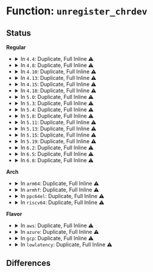 # Function: <code>unregister_chrdev</code>

## Status
<b>Regular</b>
<ul>
<li>
<details>
<summary>In <code>4.4</code>: Duplicate, Full Inline ⚠️</summary>

**Collision:** Static Duplication

**Inline:** Full

**Transformation:** False

**Instances:**

```
In drivers/char/virtio_console.c (ffffffff81518355)
Location: include/linux/fs.h:2373
Inline: True
Inline callers:
  - drivers/char/virtio_console.c:virtcons_remove
  - drivers/char/virtio_console.c:virtcons_probe
```
```
In drivers/nvdimm/bus.c (ffffffff81fadf18)
Location: include/linux/fs.h:2373
Inline: True
Inline callers:
  - drivers/nvdimm/bus.c:nvdimm_bus_init
  - drivers/nvdimm/bus.c:nvdimm_bus_init
  - drivers/nvdimm/bus.c:nvdimm_bus_exit
  - drivers/nvdimm/bus.c:nvdimm_bus_exit
```
```
In drivers/net/ppp/ppp_generic.c (ffffffff820b067d)
Location: include/linux/fs.h:2373
Inline: True
Inline callers:
  - drivers/net/ppp/ppp_generic.c:ppp_cleanup
  - drivers/net/ppp/ppp_generic.c:ppp_init
```
```
In drivers/usb/core/file.c (ffffffff81617776)
Location: include/linux/fs.h:2373
Inline: True
Inline callers:
  - drivers/usb/core/file.c:usb_major_cleanup
```
```
In drivers/i2c/i2c-dev.c (ffffffff820b0ae2)
Location: include/linux/fs.h:2373
Inline: True
Inline callers:
  - drivers/i2c/i2c-dev.c:i2c_dev_exit
  - drivers/i2c/i2c-dev.c:i2c_dev_init
```
</details>
</li>
<li>
<details>
<summary>In <code>4.8</code>: Duplicate, Full Inline ⚠️</summary>

**Collision:** Static Duplication

**Inline:** Full

**Transformation:** False

**Instances:**

```
In drivers/video/fbdev/core/fbmem.c (ffffffff81fcb8e8)
Location: include/linux/fs.h:2472
Inline: True
Inline callers:
  - drivers/video/fbdev/core/fbmem.c:fbmem_init
```
```
In drivers/char/virtio_console.c (ffffffff8156b065)
Location: include/linux/fs.h:2472
Inline: True
Inline callers:
  - drivers/char/virtio_console.c:virtcons_remove
  - drivers/char/virtio_console.c:virtcons_probe
```
```
In drivers/nvdimm/bus.c (ffffffff815edf51)
Location: include/linux/fs.h:2472
Inline: True
Inline callers:
  - drivers/nvdimm/bus.c:nvdimm_bus_exit
  - drivers/nvdimm/bus.c:nvdimm_bus_exit
  - drivers/nvdimm/bus.c:nvdimm_bus_init
  - drivers/nvdimm/bus.c:nvdimm_bus_init
```
```
In drivers/net/ppp/ppp_generic.c (ffffffff820e81cd)
Location: include/linux/fs.h:2472
Inline: True
Inline callers:
  - drivers/net/ppp/ppp_generic.c:ppp_cleanup
  - drivers/net/ppp/ppp_generic.c:ppp_init
```
```
In drivers/usb/core/file.c (ffffffff81677836)
Location: include/linux/fs.h:2472
Inline: True
Inline callers:
  - drivers/usb/core/file.c:usb_major_cleanup
```
</details>
</li>
<li>
<details>
<summary>In <code>4.10</code>: Duplicate, Full Inline ⚠️</summary>

**Collision:** Static Duplication

**Inline:** Full

**Transformation:** False

**Instances:**

```
In drivers/video/fbdev/core/fbmem.c (ffffffff82008923)
Location: include/linux/fs.h:2454
Inline: True
Inline callers:
  - drivers/video/fbdev/core/fbmem.c:fbmem_init
```
```
In drivers/char/virtio_console.c (ffffffff815977d5)
Location: include/linux/fs.h:2454
Inline: True
Inline callers:
  - drivers/char/virtio_console.c:virtcons_remove
  - drivers/char/virtio_console.c:virtcons_probe
```
```
In drivers/nvdimm/bus.c (ffffffff8161ad61)
Location: include/linux/fs.h:2454
Inline: True
Inline callers:
  - drivers/nvdimm/bus.c:nvdimm_bus_exit
  - drivers/nvdimm/bus.c:nvdimm_bus_exit
  - drivers/nvdimm/bus.c:nvdimm_bus_init
  - drivers/nvdimm/bus.c:nvdimm_bus_init
```
```
In drivers/net/ppp/ppp_generic.c (ffffffff821cdf51)
Location: include/linux/fs.h:2454
Inline: True
Inline callers:
  - drivers/net/ppp/ppp_generic.c:ppp_cleanup
  - drivers/net/ppp/ppp_generic.c:ppp_init
```
```
In drivers/usb/core/file.c (ffffffff816a5516)
Location: include/linux/fs.h:2454
Inline: True
Inline callers:
  - drivers/usb/core/file.c:usb_major_cleanup
```
</details>
</li>
<li>
<details>
<summary>In <code>4.13</code>: Duplicate, Full Inline ⚠️</summary>

**Collision:** Static Duplication

**Inline:** Full

**Transformation:** False

**Instances:**

```
In drivers/video/fbdev/core/fbmem.c (ffffffff820e9beb)
Location: include/linux/fs.h:2508
Inline: True
Inline callers:
  - drivers/video/fbdev/core/fbmem.c:fbmem_init
```
```
In drivers/char/virtio_console.c (ffffffff815ab7f1)
Location: include/linux/fs.h:2508
Inline: True
Inline callers:
  - drivers/char/virtio_console.c:virtcons_remove
  - drivers/char/virtio_console.c:virtcons_probe
```
```
In drivers/nvdimm/bus.c (ffffffff8162ef71)
Location: include/linux/fs.h:2508
Inline: True
Inline callers:
  - drivers/nvdimm/bus.c:nvdimm_bus_exit
  - drivers/nvdimm/bus.c:nvdimm_bus_exit
  - drivers/nvdimm/bus.c:nvdimm_bus_init
  - drivers/nvdimm/bus.c:nvdimm_bus_init
```
```
In drivers/net/ppp/ppp_generic.c (ffffffff822c3155)
Location: include/linux/fs.h:2508
Inline: True
Inline callers:
  - drivers/net/ppp/ppp_generic.c:ppp_cleanup
  - drivers/net/ppp/ppp_generic.c:ppp_init
```
```
In drivers/usb/core/file.c (ffffffff816ba886)
Location: include/linux/fs.h:2508
Inline: True
Inline callers:
  - drivers/usb/core/file.c:usb_major_cleanup
```
</details>
</li>
<li>
<details>
<summary>In <code>4.15</code>: Duplicate, Full Inline ⚠️</summary>

**Collision:** Static Duplication

**Inline:** Full

**Transformation:** False

**Instances:**

```
In drivers/video/fbdev/core/fbmem.c (ffffffff826f2693)
Location: include/linux/fs.h:2557
Inline: True
Inline callers:
  - drivers/video/fbdev/core/fbmem.c:fbmem_init
```
```
In drivers/char/virtio_console.c (ffffffff81612197)
Location: include/linux/fs.h:2557
Inline: True
Inline callers:
  - drivers/char/virtio_console.c:virtcons_remove
  - drivers/char/virtio_console.c:virtcons_probe
```
```
In drivers/nvdimm/bus.c (ffffffff816976e1)
Location: include/linux/fs.h:2557
Inline: True
Inline callers:
  - drivers/nvdimm/bus.c:nvdimm_bus_exit
  - drivers/nvdimm/bus.c:nvdimm_bus_exit
  - drivers/nvdimm/bus.c:nvdimm_bus_init
  - drivers/nvdimm/bus.c:nvdimm_bus_init
```
```
In drivers/net/ppp/ppp_generic.c (ffffffff828d636d)
Location: include/linux/fs.h:2557
Inline: True
Inline callers:
  - drivers/net/ppp/ppp_generic.c:ppp_cleanup
  - drivers/net/ppp/ppp_generic.c:ppp_init
```
```
In drivers/usb/core/file.c (ffffffff81726246)
Location: include/linux/fs.h:2557
Inline: True
Inline callers:
  - drivers/usb/core/file.c:usb_major_cleanup
```
</details>
</li>
<li>
<details>
<summary>In <code>4.18</code>: Duplicate, Full Inline ⚠️</summary>

**Collision:** Static Duplication

**Inline:** Full

**Transformation:** False

**Instances:**

```
In drivers/video/fbdev/core/fbmem.c (ffffffff8271c610)
Location: include/linux/fs.h:2580
Inline: True
Inline callers:
  - drivers/video/fbdev/core/fbmem.c:fbmem_init
```
```
In drivers/char/virtio_console.c (ffffffff8164ca09)
Location: include/linux/fs.h:2580
Inline: True
Inline callers:
  - drivers/char/virtio_console.c:virtcons_probe
  - drivers/char/virtio_console.c:virtcons_remove
```
```
In drivers/nvdimm/bus.c (ffffffff816d3831)
Location: include/linux/fs.h:2580
Inline: True
Inline callers:
  - drivers/nvdimm/bus.c:nvdimm_bus_exit
  - drivers/nvdimm/bus.c:nvdimm_bus_exit
  - drivers/nvdimm/bus.c:nvdimm_bus_init
  - drivers/nvdimm/bus.c:nvdimm_bus_init
```
```
In drivers/net/ppp/ppp_generic.c (ffffffff82907c4b)
Location: include/linux/fs.h:2580
Inline: True
Inline callers:
  - drivers/net/ppp/ppp_generic.c:ppp_cleanup
  - drivers/net/ppp/ppp_generic.c:ppp_init
```
```
In drivers/usb/core/file.c (ffffffff81764fc5)
Location: include/linux/fs.h:2580
Inline: True
Inline callers:
  - drivers/usb/core/file.c:usb_major_cleanup
```
</details>
</li>
<li>
<details>
<summary>In <code>5.0</code>: Duplicate, Full Inline ⚠️</summary>

**Collision:** Static Duplication

**Inline:** Full

**Transformation:** False

**Instances:**

```
In arch/x86/kernel/cpu/resctrl/pseudo_lock.c (ffffffff8105da7f)
Location: include/linux/fs.h:2666
Inline: True
Inline callers:
  - arch/x86/kernel/cpu/resctrl/pseudo_lock.c:rdt_pseudo_lock_release
  - arch/x86/kernel/cpu/resctrl/pseudo_lock.c:rdt_pseudo_lock_init
```
```
In drivers/video/fbdev/core/fbmem.c (ffffffff828d45dd)
Location: include/linux/fs.h:2666
Inline: True
Inline callers:
  - drivers/video/fbdev/core/fbmem.c:fbmem_init
```
```
In drivers/char/virtio_console.c (ffffffff8166a8d9)
Location: include/linux/fs.h:2666
Inline: True
Inline callers:
  - drivers/char/virtio_console.c:virtcons_probe
  - drivers/char/virtio_console.c:virtcons_remove
```
```
In drivers/nvdimm/bus.c (ffffffff816f4f31)
Location: include/linux/fs.h:2666
Inline: True
Inline callers:
  - drivers/nvdimm/bus.c:nvdimm_bus_exit
  - drivers/nvdimm/bus.c:nvdimm_bus_exit
  - drivers/nvdimm/bus.c:nvdimm_bus_init
  - drivers/nvdimm/bus.c:nvdimm_bus_init
```
```
In drivers/net/ppp/ppp_generic.c (ffffffff82adfa6f)
Location: include/linux/fs.h:2666
Inline: True
Inline callers:
  - drivers/net/ppp/ppp_generic.c:ppp_cleanup
  - drivers/net/ppp/ppp_generic.c:ppp_init
```
```
In drivers/usb/core/file.c (ffffffff81789645)
Location: include/linux/fs.h:2666
Inline: True
Inline callers:
  - drivers/usb/core/file.c:usb_major_cleanup
```
</details>
</li>
<li>
<details>
<summary>In <code>5.3</code>: Duplicate, Full Inline ⚠️</summary>

**Collision:** Static Duplication

**Inline:** Full

**Transformation:** False

**Instances:**

```
In arch/x86/kernel/cpu/resctrl/pseudo_lock.c (ffffffff81060e2f)
Location: include/linux/fs.h:2667
Inline: True
Inline callers:
  - arch/x86/kernel/cpu/resctrl/pseudo_lock.c:rdt_pseudo_lock_release
  - arch/x86/kernel/cpu/resctrl/pseudo_lock.c:rdt_pseudo_lock_init
```
```
In drivers/video/fbdev/core/fbmem.c (ffffffff828ee662)
Location: include/linux/fs.h:2667
Inline: True
Inline callers:
  - drivers/video/fbdev/core/fbmem.c:fbmem_init
```
```
In drivers/char/virtio_console.c (ffffffff816a08e4)
Location: include/linux/fs.h:2667
Inline: True
Inline callers:
  - drivers/char/virtio_console.c:virtcons_probe
  - drivers/char/virtio_console.c:virtcons_remove
```
```
In drivers/nvdimm/bus.c (ffffffff8172e6f1)
Location: include/linux/fs.h:2667
Inline: True
Inline callers:
  - drivers/nvdimm/bus.c:nvdimm_bus_exit
  - drivers/nvdimm/bus.c:nvdimm_bus_exit
  - drivers/nvdimm/bus.c:nvdimm_bus_init
  - drivers/nvdimm/bus.c:nvdimm_bus_init
```
```
In drivers/net/ppp/ppp_generic.c (ffffffff82b04adc)
Location: include/linux/fs.h:2667
Inline: True
Inline callers:
  - drivers/net/ppp/ppp_generic.c:ppp_cleanup
  - drivers/net/ppp/ppp_generic.c:ppp_init
```
```
In drivers/usb/core/file.c (ffffffff817c7ad5)
Location: include/linux/fs.h:2667
Inline: True
Inline callers:
  - drivers/usb/core/file.c:usb_major_cleanup
```
</details>
</li>
<li>
<details>
<summary>In <code>5.4</code>: Duplicate, Full Inline ⚠️</summary>

**Collision:** Static Duplication

**Inline:** Full

**Transformation:** False

**Instances:**

```
In arch/x86/kernel/cpu/resctrl/pseudo_lock.c (ffffffff810616df)
Location: include/linux/fs.h:2702
Inline: True
Inline callers:
  - arch/x86/kernel/cpu/resctrl/pseudo_lock.c:rdt_pseudo_lock_release
  - arch/x86/kernel/cpu/resctrl/pseudo_lock.c:rdt_pseudo_lock_init
```
```
In drivers/video/fbdev/core/fbmem.c (ffffffff828f77ab)
Location: include/linux/fs.h:2702
Inline: True
Inline callers:
  - drivers/video/fbdev/core/fbmem.c:fbmem_init
```
```
In drivers/char/virtio_console.c (ffffffff816c3698)
Location: include/linux/fs.h:2702
Inline: True
Inline callers:
  - drivers/char/virtio_console.c:virtcons_probe
  - drivers/char/virtio_console.c:virtcons_remove
```
```
In drivers/nvdimm/bus.c (ffffffff81752991)
Location: include/linux/fs.h:2702
Inline: True
Inline callers:
  - drivers/nvdimm/bus.c:nvdimm_bus_exit
  - drivers/nvdimm/bus.c:nvdimm_bus_exit
  - drivers/nvdimm/bus.c:nvdimm_bus_init
  - drivers/nvdimm/bus.c:nvdimm_bus_init
```
```
In drivers/net/ppp/ppp_generic.c (ffffffff82b139ab)
Location: include/linux/fs.h:2702
Inline: True
Inline callers:
  - drivers/net/ppp/ppp_generic.c:ppp_cleanup
  - drivers/net/ppp/ppp_generic.c:ppp_init
```
```
In drivers/usb/core/file.c (ffffffff817f85f5)
Location: include/linux/fs.h:2702
Inline: True
Inline callers:
  - drivers/usb/core/file.c:usb_major_cleanup
```
</details>
</li>
<li>
<details>
<summary>In <code>5.8</code>: Duplicate, Full Inline ⚠️</summary>

**Collision:** Static Duplication

**Inline:** Full

**Transformation:** False

**Instances:**

```
In arch/x86/kernel/cpu/resctrl/pseudo_lock.c (ffffffff8106735f)
Location: include/linux/fs.h:2725
Inline: True
Inline callers:
  - arch/x86/kernel/cpu/resctrl/pseudo_lock.c:rdt_pseudo_lock_release
  - arch/x86/kernel/cpu/resctrl/pseudo_lock.c:rdt_pseudo_lock_init
```
```
In drivers/video/fbdev/core/fbmem.c (ffffffff82d0e5ca)
Location: include/linux/fs.h:2725
Inline: True
Inline callers:
  - drivers/video/fbdev/core/fbmem.c:fbmem_init
```
```
In drivers/char/virtio_console.c (ffffffff81777c63)
Location: include/linux/fs.h:2725
Inline: True
Inline callers:
  - drivers/char/virtio_console.c:virtcons_probe
  - drivers/char/virtio_console.c:virtcons_remove
```
```
In drivers/nvdimm/bus.c (ffffffff818113c1)
Location: include/linux/fs.h:2725
Inline: True
Inline callers:
  - drivers/nvdimm/bus.c:nvdimm_bus_exit
  - drivers/nvdimm/bus.c:nvdimm_bus_exit
  - drivers/nvdimm/bus.c:nvdimm_bus_init
  - drivers/nvdimm/bus.c:nvdimm_bus_init
```
```
In drivers/net/ppp/ppp_generic.c (ffffffff82f2545c)
Location: include/linux/fs.h:2725
Inline: True
Inline callers:
  - drivers/net/ppp/ppp_generic.c:ppp_cleanup
  - drivers/net/ppp/ppp_generic.c:ppp_init
```
```
In drivers/usb/core/file.c (ffffffff818c8715)
Location: include/linux/fs.h:2725
Inline: True
Inline callers:
  - drivers/usb/core/file.c:usb_major_cleanup
```
</details>
</li>
<li>
<details>
<summary>In <code>5.11</code>: Duplicate, Full Inline ⚠️</summary>

**Collision:** Static Duplication

**Inline:** Full

**Transformation:** False

**Instances:**

```
In arch/x86/kernel/cpu/resctrl/pseudo_lock.c (ffffffff8106558f)
Location: include/linux/fs.h:2602
Inline: True
Inline callers:
  - arch/x86/kernel/cpu/resctrl/pseudo_lock.c:rdt_pseudo_lock_release
  - arch/x86/kernel/cpu/resctrl/pseudo_lock.c:rdt_pseudo_lock_init
```
```
In drivers/video/fbdev/core/fbmem.c (ffffffff82ffbfd4)
Location: include/linux/fs.h:2602
Inline: True
Inline callers:
  - drivers/video/fbdev/core/fbmem.c:fbmem_init
```
```
In drivers/char/virtio_console.c (ffffffff81c08856)
Location: include/linux/fs.h:2602
Inline: True
Inline callers:
  - drivers/char/virtio_console.c:virtcons_probe
  - drivers/char/virtio_console.c:virtcons_remove
```
```
In drivers/nvdimm/bus.c (ffffffff81820301)
Location: include/linux/fs.h:2602
Inline: True
Inline callers:
  - drivers/nvdimm/bus.c:nvdimm_bus_exit
  - drivers/nvdimm/bus.c:nvdimm_bus_exit
  - drivers/nvdimm/bus.c:nvdimm_bus_init
  - drivers/nvdimm/bus.c:nvdimm_bus_init
```
```
In drivers/net/ppp/ppp_generic.c (ffffffff8321d9c9)
Location: include/linux/fs.h:2602
Inline: True
Inline callers:
  - drivers/net/ppp/ppp_generic.c:ppp_cleanup
  - drivers/net/ppp/ppp_generic.c:ppp_init
```
```
In drivers/usb/core/file.c (ffffffff818d38c5)
Location: include/linux/fs.h:2602
Inline: True
Inline callers:
  - drivers/usb/core/file.c:usb_major_cleanup
```
</details>
</li>
<li>
<details>
<summary>In <code>5.13</code>: Duplicate, Full Inline ⚠️</summary>

**Collision:** Static Duplication

**Inline:** Full

**Transformation:** False

**Instances:**

```
In arch/x86/kernel/cpu/resctrl/pseudo_lock.c (ffffffff81065c5f)
Location: include/linux/fs.h:2836
Inline: True
Inline callers:
  - arch/x86/kernel/cpu/resctrl/pseudo_lock.c:rdt_pseudo_lock_release
  - arch/x86/kernel/cpu/resctrl/pseudo_lock.c:rdt_pseudo_lock_init
```
```
In drivers/video/fbdev/core/fbmem.c (ffffffff83206d61)
Location: include/linux/fs.h:2836
Inline: True
Inline callers:
  - drivers/video/fbdev/core/fbmem.c:fbmem_init
```
```
In drivers/char/virtio_console.c (ffffffff81bfa3f8)
Location: include/linux/fs.h:2836
Inline: True
Inline callers:
  - drivers/char/virtio_console.c:virtcons_probe
  - drivers/char/virtio_console.c:virtcons_remove
```
```
In drivers/nvdimm/bus.c (ffffffff818035e1)
Location: include/linux/fs.h:2836
Inline: True
Inline callers:
  - drivers/nvdimm/bus.c:nvdimm_bus_exit
  - drivers/nvdimm/bus.c:nvdimm_bus_exit
  - drivers/nvdimm/bus.c:nvdimm_bus_init
  - drivers/nvdimm/bus.c:nvdimm_bus_init
```
```
In drivers/net/ppp/ppp_generic.c (ffffffff83451982)
Location: include/linux/fs.h:2836
Inline: True
Inline callers:
  - drivers/net/ppp/ppp_generic.c:ppp_cleanup
  - drivers/net/ppp/ppp_generic.c:ppp_init
```
```
In drivers/net/wwan/wwan_core.c (ffffffff834519c5)
Location: include/linux/fs.h:2836
Inline: True
Inline callers:
  - drivers/net/wwan/wwan_core.c:wwan_exit
```
```
In drivers/usb/core/file.c (ffffffff818b6e25)
Location: include/linux/fs.h:2836
Inline: True
Inline callers:
  - drivers/usb/core/file.c:usb_major_cleanup
```
</details>
</li>
<li>
<details>
<summary>In <code>5.15</code>: Duplicate, Full Inline ⚠️</summary>

**Collision:** Static Duplication

**Inline:** Full

**Transformation:** False

**Instances:**

```
In arch/x86/kernel/cpu/resctrl/pseudo_lock.c (ffffffff8106fd7f)
Location: include/linux/fs.h:2817
Inline: True
Inline callers:
  - arch/x86/kernel/cpu/resctrl/pseudo_lock.c:rdt_pseudo_lock_release
  - arch/x86/kernel/cpu/resctrl/pseudo_lock.c:rdt_pseudo_lock_init
```
```
In drivers/video/fbdev/core/fbmem.c (ffffffff832eeb0d)
Location: include/linux/fs.h:2817
Inline: True
Inline callers:
  - drivers/video/fbdev/core/fbmem.c:fbmem_init
```
```
In drivers/char/virtio_console.c (ffffffff81cfadd4)
Location: include/linux/fs.h:2817
Inline: True
Inline callers:
  - drivers/char/virtio_console.c:virtcons_probe
  - drivers/char/virtio_console.c:virtcons_remove
```
```
In drivers/nvdimm/bus.c (ffffffff8188db61)
Location: include/linux/fs.h:2817
Inline: True
Inline callers:
  - drivers/nvdimm/bus.c:nvdimm_bus_exit
  - drivers/nvdimm/bus.c:nvdimm_bus_exit
  - drivers/nvdimm/bus.c:nvdimm_bus_init
  - drivers/nvdimm/bus.c:nvdimm_bus_init
```
```
In drivers/net/ppp/ppp_generic.c (ffffffff83544f9f)
Location: include/linux/fs.h:2817
Inline: True
Inline callers:
  - drivers/net/ppp/ppp_generic.c:ppp_cleanup
  - drivers/net/ppp/ppp_generic.c:ppp_init
```
```
In drivers/usb/core/file.c (ffffffff8194c835)
Location: include/linux/fs.h:2817
Inline: True
Inline callers:
  - drivers/usb/core/file.c:usb_major_cleanup
```
</details>
</li>
<li>
<details>
<summary>In <code>5.19</code>: Duplicate, Full Inline ⚠️</summary>

**Collision:** Static Duplication

**Inline:** Full

**Transformation:** False

**Instances:**

```
In arch/x86/kernel/cpu/resctrl/pseudo_lock.c (ffffffff8107d62f)
Location: include/linux/fs.h:2694
Inline: True
Inline callers:
  - arch/x86/kernel/cpu/resctrl/pseudo_lock.c:rdt_pseudo_lock_release
  - arch/x86/kernel/cpu/resctrl/pseudo_lock.c:rdt_pseudo_lock_init
```
```
In drivers/video/fbdev/core/fbmem.c (ffffffff834a6b1a)
Location: include/linux/fs.h:2694
Inline: True
Inline callers:
  - drivers/video/fbdev/core/fbmem.c:fbmem_init
```
```
In drivers/char/virtio_console.c (ffffffff81ec35d1)
Location: include/linux/fs.h:2694
Inline: True
Inline callers:
  - drivers/char/virtio_console.c:virtcons_probe
  - drivers/char/virtio_console.c:virtcons_remove
```
```
In drivers/nvdimm/bus.c (ffffffff819d70b1)
Location: include/linux/fs.h:2694
Inline: True
Inline callers:
  - drivers/nvdimm/bus.c:nvdimm_bus_exit
  - drivers/nvdimm/bus.c:nvdimm_bus_exit
  - drivers/nvdimm/bus.c:nvdimm_bus_init
  - drivers/nvdimm/bus.c:nvdimm_bus_init
```
```
In drivers/net/ppp/ppp_generic.c (ffffffff83723388)
Location: include/linux/fs.h:2694
Inline: True
Inline callers:
  - drivers/net/ppp/ppp_generic.c:ppp_cleanup
  - drivers/net/ppp/ppp_generic.c:ppp_init
```
```
In drivers/usb/core/file.c (ffffffff81aa5375)
Location: include/linux/fs.h:2694
Inline: True
Inline callers:
  - drivers/usb/core/file.c:usb_major_cleanup
```
</details>
</li>
<li>
<details>
<summary>In <code>6.2</code>: Duplicate, Full Inline ⚠️</summary>

**Collision:** Static Duplication

**Inline:** Full

**Transformation:** False

**Instances:**

```
In arch/x86/kernel/cpu/resctrl/pseudo_lock.c (ffffffff8108eb4f)
Location: include/linux/fs.h:2842
Inline: True
Inline callers:
  - arch/x86/kernel/cpu/resctrl/pseudo_lock.c:rdt_pseudo_lock_release
  - arch/x86/kernel/cpu/resctrl/pseudo_lock.c:rdt_pseudo_lock_init
```
```
In drivers/video/fbdev/core/fbmem.c (ffffffff83edd73a)
Location: include/linux/fs.h:2842
Inline: True
Inline callers:
  - drivers/video/fbdev/core/fbmem.c:fbmem_init
```
```
In drivers/char/virtio_console.c (ffffffff81a99cf7)
Location: include/linux/fs.h:2842
Inline: True
Inline callers:
  - drivers/char/virtio_console.c:virtcons_probe
  - drivers/char/virtio_console.c:virtcons_remove
```
```
In drivers/nvdimm/bus.c (ffffffff81b51dc1)
Location: include/linux/fs.h:2842
Inline: True
Inline callers:
  - drivers/nvdimm/bus.c:nvdimm_bus_exit
  - drivers/nvdimm/bus.c:nvdimm_bus_exit
  - drivers/nvdimm/bus.c:nvdimm_bus_init
  - drivers/nvdimm/bus.c:nvdimm_bus_init
```
```
In drivers/net/ppp/ppp_generic.c (ffffffff842b1e30)
Location: include/linux/fs.h:2842
Inline: True
Inline callers:
  - drivers/net/ppp/ppp_generic.c:ppp_cleanup
  - drivers/net/ppp/ppp_generic.c:ppp_init
```
```
In drivers/usb/core/file.c (ffffffff81c2bda5)
Location: include/linux/fs.h:2842
Inline: True
Inline callers:
  - drivers/usb/core/file.c:usb_major_cleanup
```
</details>
</li>
<li>
<details>
<summary>In <code>6.5</code>: Duplicate, Full Inline ⚠️</summary>

**Collision:** Static Duplication

**Inline:** Full

**Transformation:** False

**Instances:**

```
In arch/x86/kernel/cpu/resctrl/pseudo_lock.c (ffffffff810919ff)
Location: include/linux/fs.h:2456
Inline: True
Inline callers:
  - arch/x86/kernel/cpu/resctrl/pseudo_lock.c:rdt_pseudo_lock_release
  - arch/x86/kernel/cpu/resctrl/pseudo_lock.c:rdt_pseudo_lock_init
```
```
In drivers/video/fbdev/core/fbmem.c (ffffffff83703201)
Location: include/linux/fs.h:2456
Inline: True
Inline callers:
  - drivers/video/fbdev/core/fbmem.c:fbmem_init
```
```
In drivers/char/virtio_console.c (ffffffff81ae5567)
Location: include/linux/fs.h:2456
Inline: True
Inline callers:
  - drivers/char/virtio_console.c:virtcons_probe
  - drivers/char/virtio_console.c:virtcons_remove
```
```
In drivers/nvdimm/bus.c (ffffffff81ba52a1)
Location: include/linux/fs.h:2456
Inline: True
Inline callers:
  - drivers/nvdimm/bus.c:nvdimm_bus_exit
  - drivers/nvdimm/bus.c:nvdimm_bus_exit
  - drivers/nvdimm/bus.c:nvdimm_bus_init
  - drivers/nvdimm/bus.c:nvdimm_bus_init
```
```
In drivers/net/ppp/ppp_generic.c (ffffffff83af4af0)
Location: include/linux/fs.h:2456
Inline: True
Inline callers:
  - drivers/net/ppp/ppp_generic.c:ppp_cleanup
  - drivers/net/ppp/ppp_generic.c:ppp_init
```
```
In drivers/usb/core/file.c (ffffffff81c92d35)
Location: include/linux/fs.h:2456
Inline: True
Inline callers:
  - drivers/usb/core/file.c:usb_major_cleanup
```
</details>
</li>
<li>
<details>
<summary>In <code>6.8</code>: Duplicate, Full Inline ⚠️</summary>

**Collision:** Static Duplication

**Inline:** Full

**Transformation:** False

**Instances:**

```
In arch/x86/kernel/cpu/resctrl/pseudo_lock.c (ffffffff81098da5)
Location: include/linux/fs.h:2691
Inline: True
Inline callers:
  - arch/x86/kernel/cpu/resctrl/pseudo_lock.c:rdt_pseudo_lock_release
  - arch/x86/kernel/cpu/resctrl/pseudo_lock.c:rdt_pseudo_lock_init
```
```
In drivers/video/fbdev/core/fb_chrdev.c (ffffffff819cb195)
Location: include/linux/fs.h:2691
Inline: True
Inline callers:
  - drivers/video/fbdev/core/fb_chrdev.c:fb_unregister_chrdev
```
```
In drivers/char/virtio_console.c (ffffffff81b38926)
Location: include/linux/fs.h:2691
Inline: True
Inline callers:
  - drivers/char/virtio_console.c:virtcons_probe
  - drivers/char/virtio_console.c:virtcons_remove
```
```
In drivers/nvdimm/bus.c (ffffffff81bf9521)
Location: include/linux/fs.h:2691
Inline: True
Inline callers:
  - drivers/nvdimm/bus.c:nvdimm_bus_exit
  - drivers/nvdimm/bus.c:nvdimm_bus_exit
  - drivers/nvdimm/bus.c:nvdimm_bus_init
  - drivers/nvdimm/bus.c:nvdimm_bus_init
```
```
In drivers/gpu/drm/drm_drv.c (ffffffff83954238)
Location: include/linux/fs.h:2691
Inline: True
Inline callers:
  - drivers/gpu/drm/drm_drv.c:drm_core_init
```
```
In drivers/accel/drm_accel.c (ffffffff81cbd015)
Location: include/linux/fs.h:2691
Inline: True
Inline callers:
  - drivers/accel/drm_accel.c:accel_core_exit
```
```
In drivers/net/ppp/ppp_generic.c (ffffffff83d508f0)
Location: include/linux/fs.h:2691
Inline: True
Inline callers:
  - drivers/net/ppp/ppp_generic.c:ppp_cleanup
  - drivers/net/ppp/ppp_generic.c:ppp_init
```
```
In drivers/usb/core/file.c (ffffffff81d477e5)
Location: include/linux/fs.h:2691
Inline: True
Inline callers:
  - drivers/usb/core/file.c:usb_major_cleanup
```
</details>
</li>
</ul>
<b>Arch</b>
<ul>
<li>
<details>
<summary>In <code>arm64</code>: Duplicate, Full Inline ⚠️</summary>

**Collision:** Static Duplication

**Inline:** Full

**Transformation:** False

**Instances:**

```
In drivers/video/fbdev/core/fbmem.c (ffff80001147ab38)
Location: include/linux/fs.h:2702
Inline: True
Inline callers:
  - drivers/video/fbdev/core/fbmem.c:fbmem_init
```
```
In drivers/char/virtio_console.c (ffff8000108b59a8)
Location: include/linux/fs.h:2702
Inline: True
Inline callers:
  - drivers/char/virtio_console.c:virtcons_probe
  - drivers/char/virtio_console.c:virtcons_remove
```
```
In drivers/nvdimm/bus.c (ffff800010952fe8)
Location: include/linux/fs.h:2702
Inline: True
Inline callers:
  - drivers/nvdimm/bus.c:nvdimm_bus_exit
  - drivers/nvdimm/bus.c:nvdimm_bus_exit
  - drivers/nvdimm/bus.c:nvdimm_bus_init
  - drivers/nvdimm/bus.c:nvdimm_bus_init
```
```
In drivers/net/ppp/ppp_generic.c (ffff8000114ba4e4)
Location: include/linux/fs.h:2702
Inline: True
Inline callers:
  - drivers/net/ppp/ppp_generic.c:ppp_cleanup
  - drivers/net/ppp/ppp_generic.c:ppp_init
```
```
In drivers/usb/core/file.c (ffff800010a29338)
Location: include/linux/fs.h:2702
Inline: True
Inline callers:
  - drivers/usb/core/file.c:usb_major_cleanup
```
</details>
</li>
<li>
<details>
<summary>In <code>armhf</code>: Duplicate, Full Inline ⚠️</summary>

**Collision:** Static Duplication

**Inline:** Full

**Transformation:** False

**Instances:**

```
In drivers/video/fbdev/core/fbmem.c (c1552c34)
Location: include/linux/fs.h:2702
Inline: True
Inline callers:
  - drivers/video/fbdev/core/fbmem.c:fbmem_init
```
```
In drivers/char/virtio_console.c (c09b059c)
Location: include/linux/fs.h:2702
Inline: True
Inline callers:
  - drivers/char/virtio_console.c:virtcons_probe
  - drivers/char/virtio_console.c:virtcons_remove
```
```
In drivers/net/ppp/ppp_generic.c (c15c0674)
Location: include/linux/fs.h:2702
Inline: True
Inline callers:
  - drivers/net/ppp/ppp_generic.c:ppp_cleanup
  - drivers/net/ppp/ppp_generic.c:ppp_init
```
```
In drivers/usb/core/file.c (c0aff308)
Location: include/linux/fs.h:2702
Inline: True
Inline callers:
  - drivers/usb/core/file.c:usb_major_cleanup
```
```
In sound/sound_core.c (c15c1824)
Location: include/linux/fs.h:2702
Inline: True
Inline callers:
  - sound/sound_core.c:cleanup_soundcore
  - sound/sound_core.c:init_soundcore
```
```
In sound/core/sound.c (c15c1860)
Location: include/linux/fs.h:2702
Inline: True
Inline callers:
  - sound/core/sound.c:alsa_sound_exit
  - sound/core/sound.c:alsa_sound_init
```
</details>
</li>
<li>
<details>
<summary>In <code>ppc64el</code>: Duplicate, Full Inline ⚠️</summary>

**Collision:** Static Duplication

**Inline:** Full

**Transformation:** False

**Instances:**

```
In drivers/video/fbdev/core/fbmem.c (c0000000013a2fc4)
Location: include/linux/fs.h:2702
Inline: True
Inline callers:
  - drivers/video/fbdev/core/fbmem.c:fbmem_init
```
```
In drivers/char/virtio_console.c (c000000000950090)
Location: include/linux/fs.h:2702
Inline: True
Inline callers:
  - drivers/char/virtio_console.c:virtcons_probe
  - drivers/char/virtio_console.c:virtcons_remove
```
```
In drivers/nvdimm/bus.c (c000000000a00158)
Location: include/linux/fs.h:2702
Inline: True
Inline callers:
  - drivers/nvdimm/bus.c:nvdimm_bus_exit
  - drivers/nvdimm/bus.c:nvdimm_bus_exit
  - drivers/nvdimm/bus.c:nvdimm_bus_init
  - drivers/nvdimm/bus.c:nvdimm_bus_init
```
```
In drivers/net/ppp/ppp_generic.c (c0000000013cdbf4)
Location: include/linux/fs.h:2702
Inline: True
Inline callers:
  - drivers/net/ppp/ppp_generic.c:ppp_cleanup
  - drivers/net/ppp/ppp_generic.c:ppp_init
```
```
In drivers/usb/core/file.c (c000000000ae579c)
Location: include/linux/fs.h:2702
Inline: True
Inline callers:
  - drivers/usb/core/file.c:usb_major_cleanup
```
</details>
</li>
<li>
<details>
<summary>In <code>riscv64</code>: Duplicate, Full Inline ⚠️</summary>

**Collision:** Static Duplication

**Inline:** Full

**Transformation:** False

**Instances:**

```
In drivers/video/fbdev/core/fbmem.c (ffffffe00002c7b0)
Location: include/linux/fs.h:2702
Inline: True
Inline callers:
  - drivers/video/fbdev/core/fbmem.c:fbmem_init
```
```
In drivers/char/virtio_console.c (ffffffe0005670a6)
Location: include/linux/fs.h:2702
Inline: True
Inline callers:
  - drivers/char/virtio_console.c:virtcons_probe
  - drivers/char/virtio_console.c:virtcons_remove
```
```
In drivers/nvdimm/bus.c (ffffffe0005c2a7e)
Location: include/linux/fs.h:2702
Inline: True
Inline callers:
  - drivers/nvdimm/bus.c:nvdimm_bus_exit
  - drivers/nvdimm/bus.c:nvdimm_bus_exit
  - drivers/nvdimm/bus.c:nvdimm_bus_init
  - drivers/nvdimm/bus.c:nvdimm_bus_init
```
```
In drivers/net/ppp/ppp_generic.c (ffffffe0000a1f88)
Location: include/linux/fs.h:2702
Inline: True
Inline callers:
  - drivers/net/ppp/ppp_generic.c:ppp_cleanup
  - drivers/net/ppp/ppp_generic.c:ppp_init
```
```
In drivers/usb/core/file.c (ffffffe00064ad56)
Location: include/linux/fs.h:2702
Inline: True
Inline callers:
  - drivers/usb/core/file.c:usb_major_cleanup
```
</details>
</li>
</ul>
<b>Flavor</b>
<ul>
<li>
<details>
<summary>In <code>aws</code>: Duplicate, Full Inline ⚠️</summary>

**Collision:** Static Duplication

**Inline:** Full

**Transformation:** False

**Instances:**

```
In arch/x86/kernel/cpu/resctrl/pseudo_lock.c (ffffffff8106125f)
Location: include/linux/fs.h:2702
Inline: True
Inline callers:
  - arch/x86/kernel/cpu/resctrl/pseudo_lock.c:rdt_pseudo_lock_release
  - arch/x86/kernel/cpu/resctrl/pseudo_lock.c:rdt_pseudo_lock_init
```
```
In drivers/video/fbdev/core/fbmem.c (ffffffff828e056e)
Location: include/linux/fs.h:2702
Inline: True
Inline callers:
  - drivers/video/fbdev/core/fbmem.c:fbmem_init
```
```
In drivers/char/virtio_console.c (ffffffff816890e8)
Location: include/linux/fs.h:2702
Inline: True
Inline callers:
  - drivers/char/virtio_console.c:virtcons_probe
  - drivers/char/virtio_console.c:virtcons_remove
```
```
In drivers/nvdimm/bus.c (ffffffff81707081)
Location: include/linux/fs.h:2702
Inline: True
Inline callers:
  - drivers/nvdimm/bus.c:nvdimm_bus_exit
  - drivers/nvdimm/bus.c:nvdimm_bus_exit
  - drivers/nvdimm/bus.c:nvdimm_bus_init
  - drivers/nvdimm/bus.c:nvdimm_bus_init
```
```
In drivers/net/ppp/ppp_generic.c (ffffffff82af39fc)
Location: include/linux/fs.h:2702
Inline: True
Inline callers:
  - drivers/net/ppp/ppp_generic.c:ppp_cleanup
  - drivers/net/ppp/ppp_generic.c:ppp_init
```
```
In drivers/usb/core/file.c (ffffffff817b09d5)
Location: include/linux/fs.h:2702
Inline: True
Inline callers:
  - drivers/usb/core/file.c:usb_major_cleanup
```
</details>
</li>
<li>
<details>
<summary>In <code>azure</code>: Duplicate, Full Inline ⚠️</summary>

**Collision:** Static Duplication

**Inline:** Full

**Transformation:** False

**Instances:**

```
In arch/x86/kernel/cpu/resctrl/pseudo_lock.c (ffffffff810516bf)
Location: include/linux/fs.h:2702
Inline: True
Inline callers:
  - arch/x86/kernel/cpu/resctrl/pseudo_lock.c:rdt_pseudo_lock_release
  - arch/x86/kernel/cpu/resctrl/pseudo_lock.c:rdt_pseudo_lock_init
```
```
In drivers/video/fbdev/core/fbmem.c (ffffffff828d8c47)
Location: include/linux/fs.h:2702
Inline: True
Inline callers:
  - drivers/video/fbdev/core/fbmem.c:fbmem_init
```
```
In drivers/char/virtio_console.c (ffffffff81666bc3)
Location: include/linux/fs.h:2702
Inline: True
Inline callers:
  - drivers/char/virtio_console.c:virtcons_probe
  - drivers/char/virtio_console.c:virtcons_remove
```
```
In drivers/nvdimm/bus.c (ffffffff816dab01)
Location: include/linux/fs.h:2702
Inline: True
Inline callers:
  - drivers/nvdimm/bus.c:nvdimm_bus_exit
  - drivers/nvdimm/bus.c:nvdimm_bus_exit
  - drivers/nvdimm/bus.c:nvdimm_bus_init
  - drivers/nvdimm/bus.c:nvdimm_bus_init
```
```
In drivers/net/ppp/ppp_generic.c (ffffffff82ac3e2f)
Location: include/linux/fs.h:2702
Inline: True
Inline callers:
  - drivers/net/ppp/ppp_generic.c:ppp_cleanup
  - drivers/net/ppp/ppp_generic.c:ppp_init
```
```
In drivers/usb/core/file.c (ffffffff817a2405)
Location: include/linux/fs.h:2702
Inline: True
Inline callers:
  - drivers/usb/core/file.c:usb_major_cleanup
```
</details>
</li>
<li>
<details>
<summary>In <code>gcp</code>: Duplicate, Full Inline ⚠️</summary>

**Collision:** Static Duplication

**Inline:** Full

**Transformation:** False

**Instances:**

```
In arch/x86/kernel/cpu/resctrl/pseudo_lock.c (ffffffff8106168f)
Location: include/linux/fs.h:2702
Inline: True
Inline callers:
  - arch/x86/kernel/cpu/resctrl/pseudo_lock.c:rdt_pseudo_lock_release
  - arch/x86/kernel/cpu/resctrl/pseudo_lock.c:rdt_pseudo_lock_init
```
```
In drivers/video/fbdev/core/fbmem.c (ffffffff828f33fe)
Location: include/linux/fs.h:2702
Inline: True
Inline callers:
  - drivers/video/fbdev/core/fbmem.c:fbmem_init
```
```
In drivers/char/virtio_console.c (ffffffff816b7399)
Location: include/linux/fs.h:2702
Inline: True
Inline callers:
  - drivers/char/virtio_console.c:virtcons_probe
  - drivers/char/virtio_console.c:virtcons_remove
```
```
In drivers/nvdimm/bus.c (ffffffff81745e51)
Location: include/linux/fs.h:2702
Inline: True
Inline callers:
  - drivers/nvdimm/bus.c:nvdimm_bus_exit
  - drivers/nvdimm/bus.c:nvdimm_bus_exit
  - drivers/nvdimm/bus.c:nvdimm_bus_init
  - drivers/nvdimm/bus.c:nvdimm_bus_init
```
```
In drivers/net/ppp/ppp_generic.c (ffffffff82b0ecc1)
Location: include/linux/fs.h:2702
Inline: True
Inline callers:
  - drivers/net/ppp/ppp_generic.c:ppp_cleanup
  - drivers/net/ppp/ppp_generic.c:ppp_init
```
```
In drivers/usb/core/file.c (ffffffff817ed475)
Location: include/linux/fs.h:2702
Inline: True
Inline callers:
  - drivers/usb/core/file.c:usb_major_cleanup
```
</details>
</li>
<li>
<details>
<summary>In <code>lowlatency</code>: Duplicate, Full Inline ⚠️</summary>

**Collision:** Static Duplication

**Inline:** Full

**Transformation:** False

**Instances:**

```
In arch/x86/kernel/cpu/resctrl/pseudo_lock.c (ffffffff81062c3f)
Location: include/linux/fs.h:2702
Inline: True
Inline callers:
  - arch/x86/kernel/cpu/resctrl/pseudo_lock.c:rdt_pseudo_lock_release
  - arch/x86/kernel/cpu/resctrl/pseudo_lock.c:rdt_pseudo_lock_init
```
```
In drivers/video/fbdev/core/fbmem.c (ffffffff828f87ff)
Location: include/linux/fs.h:2702
Inline: True
Inline callers:
  - drivers/video/fbdev/core/fbmem.c:fbmem_init
```
```
In drivers/char/virtio_console.c (ffffffff816d1996)
Location: include/linux/fs.h:2702
Inline: True
Inline callers:
  - drivers/char/virtio_console.c:virtcons_probe
  - drivers/char/virtio_console.c:virtcons_remove
```
```
In drivers/nvdimm/bus.c (ffffffff81761291)
Location: include/linux/fs.h:2702
Inline: True
Inline callers:
  - drivers/nvdimm/bus.c:nvdimm_bus_exit
  - drivers/nvdimm/bus.c:nvdimm_bus_exit
  - drivers/nvdimm/bus.c:nvdimm_bus_init
  - drivers/nvdimm/bus.c:nvdimm_bus_init
```
```
In drivers/net/ppp/ppp_generic.c (ffffffff82b037e3)
Location: include/linux/fs.h:2702
Inline: True
Inline callers:
  - drivers/net/ppp/ppp_generic.c:ppp_cleanup
  - drivers/net/ppp/ppp_generic.c:ppp_init
```
```
In drivers/usb/core/file.c (ffffffff818076b5)
Location: include/linux/fs.h:2702
Inline: True
Inline callers:
  - drivers/usb/core/file.c:usb_major_cleanup
```
</details>
</li>
</ul>

## Differences

